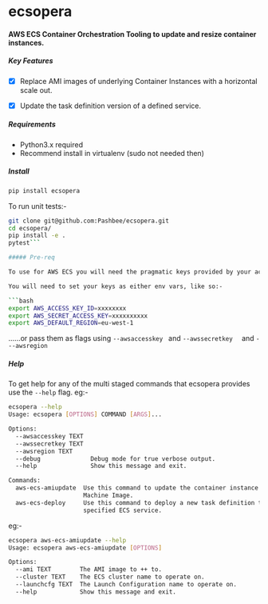 # ecsopera


#### AWS ECS Container Orchestration Tooling to update and resize container instances.

##### Key Features
- [x] Replace AMI images of underlying Container Instances with a horizontal scale out.
- [x] Update the task definition version of a defined service.


##### Requirements
- Python3.x required
- Recommend install in virtualenv (sudo not needed then)

##### Install

```bash
pip install ecsopera
```

To run unit tests:-

```bash
git clone git@github.com:Pashbee/ecsopera.git
cd ecsopera/
pip install -e . 
pytest```

##### Pre-req

To use for AWS ECS you will need the pragmatic keys provided by your account access.

You will need to set your keys as either env vars, like so:-

```bash
export AWS_ACCESS_KEY_ID=xxxxxxxx
export AWS_SECRET_ACCESS_KEY=xxxxxxxxxx
export AWS_DEFAULT_REGION=eu-west-1
```

......or pass them as flags using ```--awsaccesskey ``` and ```--awssecretkey  ``` and ```---awsregion```

##### Help

To get help for any of the multi staged commands that ecsopera provides use the ```--help``` flag. eg:-

```bash
ecsopera --help
Usage: ecsopera [OPTIONS] COMMAND [ARGS]...

Options:
  --awsaccesskey TEXT
  --awssecretkey TEXT
  --awsregion TEXT
  --debug              Debug mode for true verbose output.
  --help               Show this message and exit.

Commands:
  aws-ecs-amiupdate  Use this command to update the container instance Amazon
                     Machine Image.
  aws-ecs-deploy     Use this command to deploy a new task definition to a
                     specified ECS service.
```

eg:-

```bash
ecsopera aws-ecs-amiupdate --help
Usage: ecsopera aws-ecs-amiupdate [OPTIONS]

Options:
  --ami TEXT        The AMI image to ++ to.
  --cluster TEXT    The ECS cluster name to operate on.
  --launchcfg TEXT  The Launch Configuration name to operate on.
  --help            Show this message and exit.
```
